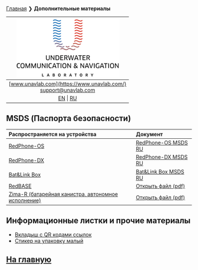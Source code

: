 [Главная](/README_RU) ❯ **Дополнительные материалы**

| ![logo](/documentation/sm_logo.png) |
| :---: |
| [www.unavlab.com](https://www.unavlab.com/) <br/> [support@unavlab.com](mailto:support@unavlab.com) |
| [EN](misc_en.md) \| [RU](misc_ru.md) |

## MSDS (Паспорта безопасности)

| Распространяется на устройства | Документ |
| :--- | :--- |
| [RedPhone-OS](/documentation/RU/RedPhone/RedPhone_OS_Specification_ru.md) | [RedPhone-OS MSDS RU](/documentation/RU/Misc/RedPhone_OS_MSDS_ru.md) |
| [RedPhone-DX](/documentation/RU/RedPhone/RedPhone_DX_Specification_ru.md) | [RedPhone-DX MSDS RU](/documentation/RU/Misc/RedPhone_DX_MSDS_ru.md) |
| [Bat&Link Box](/documentation/RU/Zima/Bat_n_link_box_Specification_ru.md) | [Bat&Link Box MSDS RU](/documentation/RU/Misc/BatLinkBox_MSDS_ru.md) |
| [RedBASE](/documentation/RU/RedWAVE/RedBASE_Specification_ru.md) | [Открыть файл \(pdf\)](\documentation\msds_delta12v4_5ah.pdf) |
| [Zima-R (батарейная канистра, автономное исполнение)](/documentation/RU/Zima/Zima_R_Specification_ru.md) | [Открыть файл \(pdf\)](\documentation\material-safety-datasheet-nimh-batteries-ru-material-safety-datasheet.pdf) |


## Информационные листки и прочие материалы
* [Вкладыш с QR кодами ссылок](/documentation/RU/Misc/l2c.md)
* [Стикер на упаковку малый](/documentation/RU/Misc/package_sticker.md)

## [На главную](README_RU.md)
